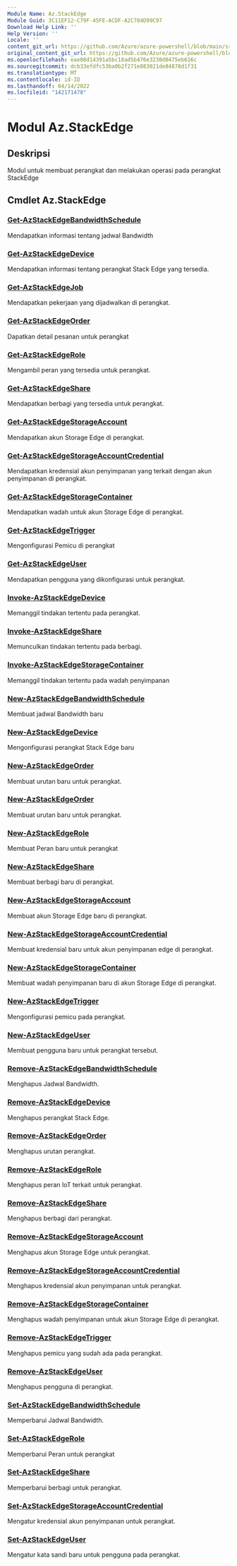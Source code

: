```yaml
---
Module Name: Az.StackEdge
Module Guid: 3C11EF12-C79F-45FE-ACDF-A2C784D99C97
Download Help Link: ''
Help Version: ''
Locale: ''
content_git_url: https://github.com/Azure/azure-powershell/blob/main/src/StackEdge/StackEdge/help/Az.StackEdge.md
original_content_git_url: https://github.com/Azure/azure-powershell/blob/main/src/StackEdge/StackEdge/help/Az.StackEdge.md
ms.openlocfilehash: eae08d14391a5bc18ad5b476e3230d0475eb616c
ms.sourcegitcommit: dcb33efdfc53ba0b2f271e883021de84878d1f31
ms.translationtype: MT
ms.contentlocale: id-ID
ms.lasthandoff: 04/14/2022
ms.locfileid: "142171478"
---
```

# Modul Az.StackEdge
## Deskripsi
Modul untuk membuat perangkat dan melakukan operasi pada perangkat StackEdge

## Cmdlet Az.StackEdge
### [Get-AzStackEdgeBandwidthSchedule](Get-AzStackEdgeBandwidthSchedule.md)
Mendapatkan informasi tentang jadwal Bandwidth

### [Get-AzStackEdgeDevice](Get-AzStackEdgeDevice.md)
Mendapatkan informasi tentang perangkat Stack Edge yang tersedia.

### [Get-AzStackEdgeJob](Get-AzStackEdgeJob.md)
Mendapatkan pekerjaan yang dijadwalkan di perangkat.

### [Get-AzStackEdgeOrder](Get-AzStackEdgeOrder.md)
Dapatkan detail pesanan untuk perangkat

### [Get-AzStackEdgeRole](Get-AzStackEdgeRole.md)
Mengambil peran yang tersedia untuk perangkat.

### [Get-AzStackEdgeShare](Get-AzStackEdgeShare.md)
Mendapatkan berbagi yang tersedia untuk perangkat.

### [Get-AzStackEdgeStorageAccount](Get-AzStackEdgeStorageAccount.md)
Mendapatkan akun Storage Edge di perangkat.

### [Get-AzStackEdgeStorageAccountCredential](Get-AzStackEdgeStorageAccountCredential.md)
Mendapatkan kredensial akun penyimpanan yang terkait dengan akun penyimpanan di perangkat.

### [Get-AzStackEdgeStorageContainer](Get-AzStackEdgeStorageContainer.md)
Mendapatkan wadah untuk akun Storage Edge di perangkat.

### [Get-AzStackEdgeTrigger](Get-AzStackEdgeTrigger.md)
Mengonfigurasi Pemicu di perangkat
 

### [Get-AzStackEdgeUser](Get-AzStackEdgeUser.md)
Mendapatkan pengguna yang dikonfigurasi untuk perangkat.

### [Invoke-AzStackEdgeDevice](Invoke-AzStackEdgeDevice.md)
Memanggil tindakan tertentu pada perangkat.

### [Invoke-AzStackEdgeShare](Invoke-AzStackEdgeShare.md)
Memunculkan tindakan tertentu pada berbagi.

### [Invoke-AzStackEdgeStorageContainer](Invoke-AzStackEdgeStorageContainer.md)
Memanggil tindakan tertentu pada wadah penyimpanan

### [New-AzStackEdgeBandwidthSchedule](New-AzStackEdgeBandwidthSchedule.md)
Membuat jadwal Bandwidth baru

### [New-AzStackEdgeDevice](New-AzStackEdgeDevice.md)
Mengonfigurasi perangkat Stack Edge baru

### [New-AzStackEdgeOrder](New-AzStackEdgeOrder.md)
Membuat urutan baru untuk perangkat.

### [New-AzStackEdgeOrder](New-AzStackEdgeOrder.md)
Membuat urutan baru untuk perangkat.

### [New-AzStackEdgeRole](New-AzStackEdgeRole.md)
Membuat Peran baru untuk perangkat

### [New-AzStackEdgeShare](New-AzStackEdgeShare.md)
Membuat berbagi baru di perangkat.

### [New-AzStackEdgeStorageAccount](New-AzStackEdgeStorageAccount.md)
Membuat akun Storage Edge baru di perangkat.

### [New-AzStackEdgeStorageAccountCredential](New-AzStackEdgeStorageAccountCredential.md)
Membuat kredensial baru untuk akun penyimpanan edge di perangkat.

### [New-AzStackEdgeStorageContainer](New-AzStackEdgeStorageContainer.md)
Membuat wadah penyimpanan baru di akun Storage Edge di perangkat.

### [New-AzStackEdgeTrigger](New-AzStackEdgeTrigger.md)
Mengonfigurasi pemicu pada perangkat.

### [New-AzStackEdgeUser](New-AzStackEdgeUser.md)
Membuat pengguna baru untuk perangkat tersebut.

### [Remove-AzStackEdgeBandwidthSchedule](Remove-AzStackEdgeBandwidthSchedule.md)
Menghapus Jadwal Bandwidth.

### [Remove-AzStackEdgeDevice](Remove-AzStackEdgeDevice.md)
Menghapus perangkat Stack Edge.

### [Remove-AzStackEdgeOrder](Remove-AzStackEdgeOrder.md)
Menghapus urutan perangkat.

### [Remove-AzStackEdgeRole](Remove-AzStackEdgeRole.md)
Menghapus peran IoT terkait untuk perangkat.

### [Remove-AzStackEdgeShare](Remove-AzStackEdgeShare.md)
Menghapus berbagi dari perangkat.

### [Remove-AzStackEdgeStorageAccount](Remove-AzStackEdgeStorageAccount.md)
Menghapus akun Storage Edge untuk perangkat.

### [Remove-AzStackEdgeStorageAccountCredential](Remove-AzStackEdgeStorageAccountCredential.md)
Menghapus kredensial akun penyimpanan untuk perangkat.

### [Remove-AzStackEdgeStorageContainer](Remove-AzStackEdgeStorageContainer.md)
Menghapus wadah penyimpanan untuk akun Storage Edge di perangkat.

### [Remove-AzStackEdgeTrigger](Remove-AzStackEdgeTrigger.md)
Menghapus pemicu yang sudah ada pada perangkat.

### [Remove-AzStackEdgeUser](Remove-AzStackEdgeUser.md)
Menghapus pengguna di perangkat.

### [Set-AzStackEdgeBandwidthSchedule](Set-AzStackEdgeBandwidthSchedule.md)
Memperbarui Jadwal Bandwidth.

### [Set-AzStackEdgeRole](Set-AzStackEdgeRole.md)
Memperbarui Peran untuk perangkat

### [Set-AzStackEdgeShare](Set-AzStackEdgeShare.md)
Memperbarui berbagi untuk perangkat.

### [Set-AzStackEdgeStorageAccountCredential](Set-AzStackEdgeStorageAccountCredential.md)
Mengatur kredensial akun penyimpanan untuk perangkat.

### [Set-AzStackEdgeUser](Set-AzStackEdgeUser.md)
Mengatur kata sandi baru untuk pengguna pada perangkat.

